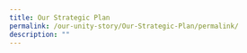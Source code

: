 ```yaml
---
title: Our Strategic Plan
permalink: /our-unity-story/Our-Strategic-Plan/permalink/
description: ""
---
```

